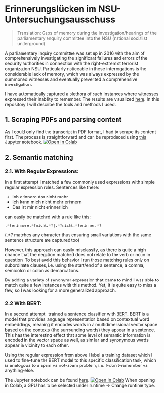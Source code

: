 # Erinnerungslücken im NSU-Untersuchungsausschuss
>Translation: Gaps of memory during the investigation/hearings of the parliamentary enquiry committee into the NSU (national socialist underground)


A parliamentary inquiry committee was set up in 2016 with the aim of comprehensively investigating the significant failures and errors of the security authorities in connection with the right-extremist terrorist organization NSU. Particularly noticeable in these interrogations is the considerable lack of memory, which was always expressed by the summoned witnesses and eventually prevented a comprehensive investigation.

I have automatically captured a plethora of such instances where witnesses expressed their inability to remember. The results are visualized [here](https://erinnerungsluecken-im-nsu-untersuchungsausschuss.de). In this repository I will describe the tools and methods I used.

## 1. Scraping PDFs and parsing content

As I could only find the transcript in PDF format, I had to scrape its content first. The process is straightforward and can be reproduced using [this](https://github.com/jonasengelmann/erinnerungsluecken-im-nsu-untersuchungsausschuss/blob/master/Scraping_and_parsing_of_transcripts.ipynb) Jupyter notebook. [![Open In Colab](https://colab.research.google.com/assets/colab-badge.svg)](https://colab.research.google.com/github/jonasengelmann/erinnerungsluecken-im-nsu-untersuchungsausschuss/blob/master/Scraping_and_parsing_of_transcripts.ipynb)

## 2. Semantic matching


### 2.1. With Regular Expressions:

In a first attempt I matched a few commonly used expressions with simple regular expression rules. Sentences like these: 

* Ich erinnere das nicht mehr
* Ich kann mich nicht mehr erinnern
* Das ist mir nicht erinnerlich

can easily be matched with a rule like this:

```
.*?erinnere.*?nicht.*?|.*?nicht.*?erinner.*?
```
(.*? matches any character thus ensuring small variations with the same sentence structure are captured too)


However, this approach can easily misclassify, as there is quite a high chance that the negation matched does not relate to the verb or noun in question. To best avoid this behavior I run those matching rules only on subordinate clauses, i.e. using the start/end of a sentence, a comma, semicolon or colon as demarcations.

By adding a variety of synonyms expression that came to mind I was able to match quite a few instances with this method. Yet, it is quite easy to miss a few, so I was looking for a more generalized approach.

### 2.2 With BERT:

In a second attempt I trained a sentence classifier with [BERT](https://github.com/google-research/bert). BERT is a model that provides language representation based on contextual word embeddings, meaning it encodes words in a multidimensional vector space based on the contexts (the surrounding words) they appear in a sentence. This has the interesting effect that some level of semantic information is encoded in the vector space as well, as similar and synonymous words appear in vicinity to each other.

Using the regular expression from above I label a training dataset which I used to fine-tune the BERT model to this specific classification task, which is analogous to a spam vs not-spam problem, i.e. I-don't-remember vs anything-else.

The Jupyter notebook can be found [here](https://github.com/jonasengelmann/erinnerungsluecken-im-nsu-untersuchungsausschuss/blob/master/Semantic_matching.ipynb). 
[![Open In Colab](https://colab.research.google.com/assets/colab-badge.svg)](https://github.com/jonasengelmann/erinnerungsluecken-im-nsu-untersuchungsausschuss/blob/master/Semantic_matching.ipynb) When opening in Colab, a GPU has to be selected under runtime -> Change runtime type.